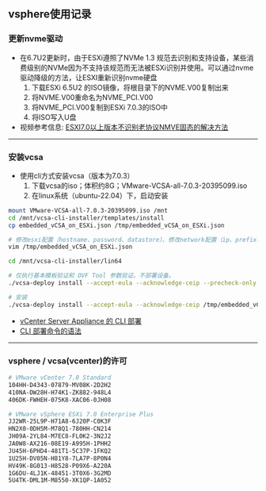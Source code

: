 ## vsphere使用记录
### 更新nvme驱动
- 在6.7U2更新时，由于ESXi遵照了NVMe 1.3 规范去识别和支持设备，某些消费级别的NVMe因为不支持该规范而无法被ESXi识别并使用。可以通过nvme驱动降级的方法，让ESXI重新识别nvme硬盘
  1. 下载ESXi 6.5U2 的ISO镜像，将根目录下的NVME.V00复制出来
  2. 将NVME.V00重命名为NVME_PCI.V00
  3. 将NVME_PCI.V00复制到ESXi 7.0.3的ISO中
  4. 将ISO写入U盘
- 视频参考信息: [ESXI7.0以上版本不识别老协议NMVE固态的解决方法](https://www.youtube.com/watch?v=17Z17fdyy6c)
---
### 安装vcsa
- 使用cli方式安装vcsa（版本为7.0.3）
  1. 下载vcsa的iso；体积约8G；VMware-VCSA-all-7.0.3-20395099.iso
  2. 在linux系统（ubuntu-22.04）下，启动安装
```bash
mount VMware-VCSA-all-7.0.3-20395099.iso /mnt
cd /mnt/vcsa-cli-installer/templates/install
cp embedded_vCSA_on_ESXi.json /tmp/embedded_vCSA_on_ESXi.json

# 修改esxi配置（hostname、password、datastore）、修改network配置（ip、prefix、gateway、dns_servers）、修改OS配置、修改sso配置
vim /tmp/embedded_vCSA_on_ESXi.json

cd /mnt/vcsa-cli-installer/lin64

# 仅执行基本模板验证和 OVF Tool 参数验证。不部署设备。
./vcsa-deploy install --accept-eula --acknowledge-ceip --precheck-only /tmp/embedded_vCSA_on_ESXi.json

# 安装
./vcsa-deploy install --accept-eula --acknowledge-ceip /tmp/embedded_vCSA_on_ESXi.json
```

- [vCenter Server Appliance 的 CLI 部署](https://docs.vmware.com/cn/VMware-vSphere/7.0/com.vmware.vcenter.install.doc/GUID-C17AFF44-22DE-41F4-B85D-19B7A995E144.html)
- [CLI 部署命令的语法](https://docs.vmware.com/cn/VMware-vSphere/7.0/com.vmware.vcenter.install.doc/GUID-15F4F48B-44D9-4E3C-B9CF-5FFC71515F71.html)
---
### vsphere / vcsa(vcenter)的许可
```bash
# VMware vCenter 7.0 Standard
104HH-D4343-07879-MV08K-2D2H2
410NA-DW28H-H74K1-ZK882-948L4
406DK-FWHEH-075K8-XAC06-0JH08

# VMware vSphere ESXi 7.0 Enterprise Plus
JJ2WR-25L9P-H71A8-6J20P-C0K3F
HN2X0-0DH5M-M78Q1-780HH-CN214
JH09A-2YL84-M7EC8-FL0K2-3N2J2
JA0W8-AX216-08E19-A995H-1PHH2
JU45H-6PHD4-481T1-5C37P-1FKQ2
1U25H-DV05N-H81Y8-7LA7P-8P0N4
HV49K-8G013-H8528-P09X6-A220A
1G6DU-4LJ1K-48451-3T0X6-3G2MD
5U4TK-DML1M-M8550-XK1QP-1A052
```